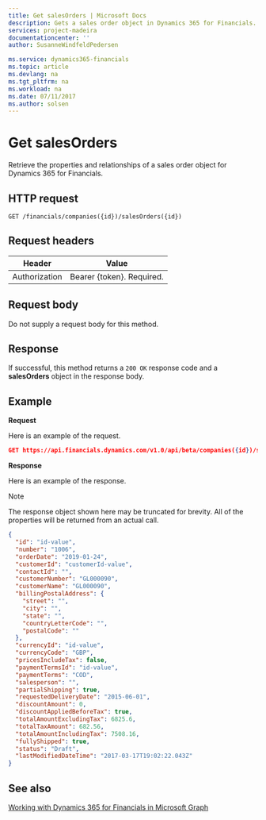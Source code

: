 ```yaml
---
title: Get salesOrders | Microsoft Docs
description: Gets a sales order object in Dynamics 365 for Financials.
services: project-madeira
documentationcenter: ''
author: SusanneWindfeldPedersen

ms.service: dynamics365-financials
ms.topic: article
ms.devlang: na
ms.tgt_pltfrm: na
ms.workload: na
ms.date: 07/11/2017
ms.author: solsen
---
```


# Get salesOrders
Retrieve the properties and relationships of a sales order object for Dynamics 365 for Financials.

## HTTP request

```
GET /financials/companies({id})/salesOrders({id})
```

## Request headers
|Header|Value|
|------|-----|
|Authorization  |Bearer {token}. Required. |

## Request body
Do not supply a request body for this method.

## Response
If successful, this method returns a ```200 OK``` response code and a **salesOrders** object in the response body.

## Example

**Request**

Here is an example of the request.
```json
GET https://api.financials.dynamics.com/v1.0/api/beta/companies({id})/salesOrders({id})
```

**Response**

Here is an example of the response. 

> [!NOTE]  
>   The response object shown here may be truncated for brevity. All of the properties will be returned from an actual call.

```json
{
  "id": "id-value",
  "number": "1006",
  "orderDate": "2019-01-24",
  "customerId": "customerId-value",
  "contactId": "",
  "customerNumber": "GL000090",
  "customerName": "GL000090",
  "billingPostalAddress": {
    "street": "",
    "city": "",
    "state": "",
    "countryLetterCode": "",
    "postalCode": ""
  },
  "currencyId": "id-value",
  "currencyCode": "GBP",
  "pricesIncludeTax": false,
  "paymentTermsId": "id-value",
  "paymentTerms": "COD",
  "salesperson": "",
  "partialShipping": true,
  "requestedDeliveryDate": "2015-06-01",
  "discountAmount": 0,
  "discountAppliedBeforeTax": true,
  "totalAmountExcludingTax": 6825.6,
  "totalTaxAmount": 682.56,
  "totalAmountIncludingTax": 7508.16,
  "fullyShipped": true,
  "status": "Draft",
  "lastModifiedDateTime": "2017-03-17T19:02:22.043Z"
}
```

## See also
[Working with Dynamics 365 for Financials in Microsoft Graph](../resources/dynamics_overview.md) 

